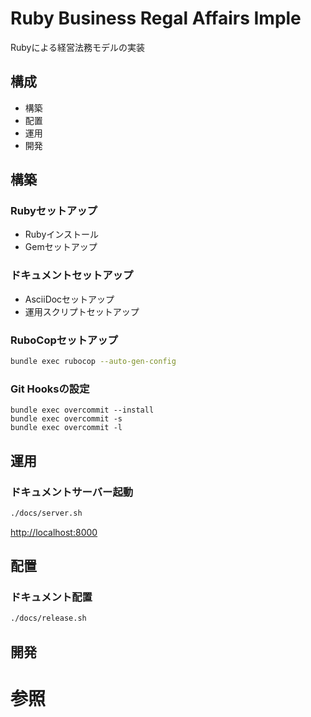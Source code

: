 # Ruby Business Regal Affairs Imple
Rubyによる経営法務モデルの実装

## 構成
+ 構築
+ 配置
+ 運用
+ 開発

## 構築
### Rubyセットアップ
+ Rubyインストール
+ Gemセットアップ

### ドキュメントセットアップ
+ AsciiDocセットアップ
+ 運用スクリプトセットアップ

### RuboCopセットアップ
```bash
bundle exec rubocop --auto-gen-config
```

### Git Hooksの設定
```
bundle exec overcommit --install
bundle exec overcommit -s
bundle exec overcommit -l
```

## 運用
### ドキュメントサーバー起動
```bash
./docs/server.sh
```
[http://localhost:8000](http://localhost:8000)

## 配置
### ドキュメント配置
```bash
./docs/release.sh
```

## 開発

# 参照
